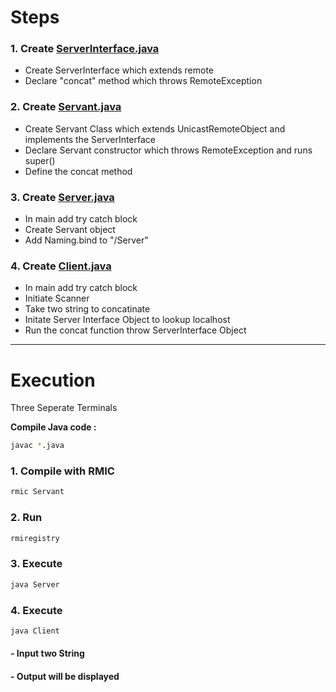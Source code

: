  # Steps

 ### 1. Create [ServerInterface.java](ServerInterface.java)

 - Create ServerInterface which extends remote
 - Declare "concat" method which throws RemoteException

 ### 2. Create [Servant.java](Servant.java)

 - Create Servant Class which extends UnicastRemoteObject and implements the ServerInterface
 - Declare Servant constructor which throws RemoteException and runs super()
 - Define the concat method 

 ### 3. Create [Server.java](Server.java)

 - In main add try catch block
 - Create Servant object
 - Add Naming.bind to "/Server"

 ### 4. Create [Client.java](Client.java)

 - In main add try catch block 
 - Initiate Scanner
 - Take two string to concatinate
 - Initate Server Interface Object to lookup localhost
 - Run the concat function throw ServerInterface Object 


---

 # Execution

Three Seperate Terminals 

**Compile Java code :** 
```bash
javac *.java
```

### 1. Compile with RMIC
```bash
rmic Servant
```

### 2. Run
```bash
rmiregistry
```

### 3. Execute 
```bash
java Server
```
### 4. Execute 
```bash
java Client
```
#### - Input two String
#### - Output will be displayed